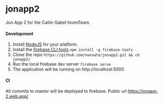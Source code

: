 # jonapp2

Jon App 2 for the Catlin Gabel InvenTeam.

#### Development

1. Install [NodeJS](https://nodejs.org/en/download/) for your platform.
2. Install the [firebase CLI tools](https://firebase.google.com/docs/cli/) `npm install -g firebase-tools`
3. Clone the repo `https://github.com/nwsnate/jonapp2.git && cd jonapp2/`
4. Run the local firebase dev server `firebase serve`
5. The application will be running on http://localhost:5000

#### CI

All commits to master will be deployed to firebase. Public url https://jonapp-2.web.app/
